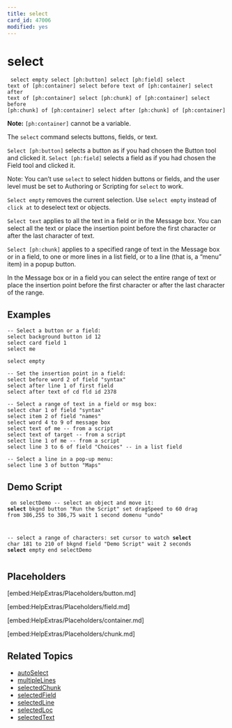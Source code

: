 ```yaml
---
title: select
card_id: 47006
modified: yes
---
```


# select

<code><pre>
select empty
select [ph:button]
select [ph:field]
select text of [ph:container]
select before text of [ph:container]
select after text of [ph:container]
select [ph:chunk] of [ph:container]
select before [ph:chunk] of [ph:container]
select after [ph:chunk] of [ph:container]
</pre></code>

<b>Note:</b> <code>[ph:container]</code> cannot be a variable.

The <code>select</code> command selects buttons, fields, or text.

<code>Select [ph:button]</code> selects a button as if you had chosen the Button tool and clicked it. <code>Select [ph:field]</code> selects a field as if you had chosen the Field tool and clicked it.

Note: You can’t use <code>select</code> to select hidden buttons or fields, and the user level must be set to Authoring or Scripting for <code>select</code> to work.

<code>Select empty</code> removes the current selection.  Use <code>select empty</code> instead of <code>click at</code> to deselect text or objects.

<code>Select text</code> applies to all the text in a field or in the Message box. You can select all the text or place the insertion point before the first character or after the last character of text.

<code>Select [ph:chunk]</code> applies to a specified range of text in the Message box or in a field, to one or more lines in a list field, or to a line (that is, a “menu” item) in a popup button.

In the Message box or in a field you can select the entire range of text or place the insertion point before the first character or after the last character of the range.

## Examples

```
-- Select a button or a field:
select background button id 12
select card field 1
select me

select empty

-- Set the insertion point in a field:
select before word 2 of field "syntax"
select after line 1 of first field
select after text of cd fld id 2378

-- Select a range of text in a field or msg box:
select char 1 of field "syntax"
select item 2 of field "names"
select word 4 to 9 of message box
select text of me -- from a script
select text of target -- from a script
select line 1 of me -- from a script
select line 3 to 6 of field "Choices" -- in a list field

-- Select a line in a pop-up menu:
select line 3 of button "Maps"
```

## Demo Script

<code><pre>
on selectDemo
  -- select an object and move it:
  <b>select</b> bkgnd button "Run the Script"
  set dragSpeed to 60
  drag from 386,255 to 386,75
  wait 1 second
  domenu "undo"


  -- select a range of characters:
  set cursor to watch
  <b>select</b> char 181 to 210 of bkgnd field "Demo Script"
  wait 2 seconds
  <b>select</b> empty
end selectDemo
</pre></code>

## Placeholders

[embed:HelpExtras/Placeholders/button.md]

[embed:HelpExtras/Placeholders/field.md]

[embed:HelpExtras/Placeholders/container.md]

[embed:HelpExtras/Placeholders/chunk.md]

## Related Topics

* [autoSelect](/HyperTalkReference/properties/autoSelect)
* [multipleLines](/HyperTalkReference/properties/multipleLines)
* [selectedChunk](/HyperTalkReference/functions/selectedChunk)
* [selectedField](/HyperTalkReference/functions/selectedField)
* [selectedLine](/HyperTalkReference/functions/selectedLine)
* [selectedLoc](/HyperTalkReference/functions/selectedLoc)
* [selectedText](/HyperTalkReference/functions/selectedText)
